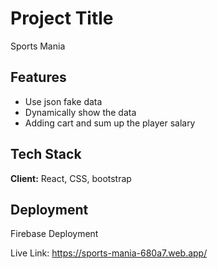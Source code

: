 
# Project Title

Sports Mania


## Features

- Use json fake data
- Dynamically show the data
- Adding cart and sum up the player salary

  
## Tech Stack

**Client:** React, CSS, bootstrap

  
## Deployment

Firebase Deployment

Live Link: https://sports-mania-680a7.web.app/
  
